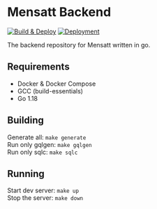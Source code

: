 # Mensatt Backend

[![Build & Deploy](https://github.com/mensatt/backend/actions/workflows/go.yml/badge.svg)](https://github.com/mensatt/backend/actions/workflows/go.yml)
[![Deployment](https://github.com/mensatt/backend/actions/workflows/deploy-main-in-dev-env.yml/badge.svg)](https://github.com/mensatt/backend/actions/workflows/deploy-main-in-dev-env.yml)

The backend repository for Mensatt written in go.

## Requirements
- Docker & Docker Compose
- GCC (build-essentials)
- Go 1.18

## Building

Generate all: ```make generate```  
Run only gqlgen: ```make gqlgen```  
Run only sqlc: ```make sqlc```  

## Running

Start dev server: ```make up```  
Stop the server: ```make down```  
